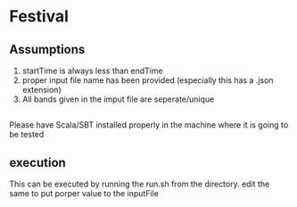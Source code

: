 # Festival
## Assumptions
1. startTime is always less than endTime
2. proper input file name has been provided (especially this has a .json extension)
3. All bands given in the imput file are seperate/unique

##
Please have Scala/SBT installed properly in the machine where it is going to be tested


## execution
This can be executed by running the run.sh from the directory.
edit the same to put porper value to the inputFile
